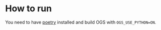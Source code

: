 # How to run

 You need to have [poetry][1] installed and build OGS with `OGS_USE_PYTHON=ON`.

 [1]: https://python-poetry.org
